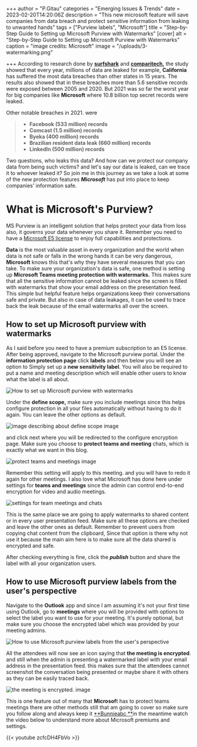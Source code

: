 +++
author = "P.Gitau"
categories = "Emerging Issues & Trends"
date = 2023-02-20T14:20:06Z
description = "This new microsoft feature will save companies from data breach and protect sensitive information from leaking to unwanted hands"
tags = ["Purview labels", "Microsoft"]
title = "Step-by-Step Guide to Setting up Microsoft Purview with Watermarks"
[cover]
alt = "Step-by-Step Guide to Setting up Microsoft Purview with Watermarks"
caption = "image credits: Microsoft"
image = "/uploads/3-watermarking.png"

+++
According to research done by [**surfshark**](https://www.googleadservices.com/pagead/aclk?sa=L&ai=DChcSEwic_4aXzLL9AhXGse0KHUuuBBcYABAAGgJkZw&ohost=www.google.com&cid=CAESbOD2G2ve3JzZDJk-Cpp0xKQAOlI4tZue72xJdb8t4iSgcYgSXirwFftvf80VnqYbQSCj1JuN0LP4PE3fq7Xo3msD-taXgwgidhirZLn0F-vglxfHeyE5-9-ZqpA8cvtUI85l-oFl85xIi_cLKA&sig=AOD64_04jemY2klOOCwyRzrGeyUOShmBhA&q&adurl&ved=2ahUKEwjSiIGXzLL9AhVVjFwKHb-GCYoQ0Qx6BAgKEAE) and [**comparitech**](https://www.comparitech.com/)**,** the study showed that every year, millions of data are leaked for example, **California** has suffered the most data breaches than other states in 15 years. The results also showed that in these breaches more than 5.6 sensitive records were exposed between 2005 and 2020. But 2021 was so far the worst year for big companies like **Microsoft** where 10.8 billion top secret records were leaked.

Other notable breaches in 2021. were

> * **Facebook (533 million) records**
> * **Comcast (1.5 million) records**
> * **Byeka (400 million) records**
> * **Brazilian resident data leak (660 million) records**
> * **LinkedIn (500 million) records**

Two questions, who leaks this data? And how can we protect our company data from being such victims? and let's say our data is leaked, can we trace it to whoever leaked it? So join me in this journey as we take a look at some of the new protection features **_Microsoft_** has put into place to keep companies' information safe.

# What is Microsoft's Purview?

MS Purview is an intelligent solution that helps protect your data from loss also, it governs your data whenever you share it. Remember you need to have a [Microsoft E5 license](https://www.googleadservices.com/pagead/aclk?sa=L&ai=DChcSEwjtmYSr2aT9AhU8kGgJHZdkCv0YABAAGgJ3Zg&ohost=www.google.com&cid=CAESbOD2lEhPi4G2r5iP8cy0eOnsvkxyWmQ09Lu8-XVXf-oc3YW0h7zUfd0aJpXtdwY5O52rxLVh7YdulnxWComCEYlSFftmxqadlJwTBfhOmHoOScwMqGPqtdPt0G0sFatmOgKg0RnVVIkPV5LG5Q&sig=AOD64_2dtKQumMjfX8z4tuNxlttQP6bHWQ&q&adurl&ved=2ahUKEwi3lv2q2aT9AhXRRaQEHWm4DVYQ0Qx6BAgIEAE) to enjoy full capabilities and protections.

**Data** is the most valuable asset in every organization and the world when data is not safe or falls in the wrong hands it can be very dangerous, **Microsoft** knows this that's why they have several measures that you can take. To make sure your organization's data is safe, one method is setting up **Microsoft Teams meeting protection with watermarks.** This makes sure that all the sensitive information cannot be leaked since the screen is filled with watermarks that show your email address on the presentation feed. This simple but helpful feature helps organizations keep their conversations safe and private. But also in case of data leakages, it can be used to trace back the leak because of the email watermarks all over the screen.

## How to set up Microsoft purview with watermarks

As I said before you need to have a premium subscription to an E5 license. After being approved, navigate to the Microsoft purview portal. Under the **information protection page** click **labels** and then below you will see an option to Simply set up a **new sensitivity label**. You will also be required to put a name and meeting description which will enable other users to know what the label is all about.

![How to set up Microsoft purview with watermarks](/uploads/picture1.png)

Under the **define scope,** make sure you include meetings since this helps configure protection in all your files automatically without having to do it again. You can leave the other options as default.

![image describing about define scope image](/uploads/picture3.png)

and click next where you will be redirected to the configure encryption page. Make sure you choose to **protect teams and meeting** chats, which is exactly what we want in this blog.

![protect teams and meetings image](/uploads/picture4.png)

Remember this setting will apply to this meeting. and you will have to redo it again for other meetings. I also love what Microsoft has done here under settings for **teams and meetings** since the admin can control end-to-end encryption for video and audio meetings.

![settings for team meetings and chats](/uploads/picture5.png)

This is the same place we are going to apply watermarks to shared content or in every user presentation feed. Make sure all these options are checked and leave the other ones as default. Remember to prevent users from copying chat content from the clipboard, Since that option is there why not use it because the main aim here is to make sure all the data shared is encrypted and safe.

After checking everything is fine, click the **_publish_** button and share the label with all your organization users.

## How to use Microsoft purview labels from the user's perspective

Navigate to the **Outlook** app and since I am assuming it's not your first time using Outlook, go to **meetings** where you will be provided with options to select the label you want to use for your meeting. It's purely optional, but make sure you choose the encrypted label which was provided by your meeting admins.

![How to use Microsoft purview labels from the user's perspective](/uploads/picture8.png)

All the attendees will now see an icon saying that **the meeting is encrypted**. and still when the admin is presenting a watermarked label with your email address in the presentation feed. this makes sure that the attendees cannot screenshot the conversation being presented or maybe share it with others as they can be easily traced back.

![the meeting is encrypted. image](/uploads/2023-02-18-13_28_44-clipboard-1536x783.png)

This is one feature out of many that **Microsof**t has to protect teams meetings there are other methods still that am going to cover so make sure you follow along and always keep it [**Bunnieabc **](https://blog.bunnieabc.com/)in the meantime watch the video below to understand more about Microsoft premiums and settings.

{{< youtube zcfcDH4FbVo >}}